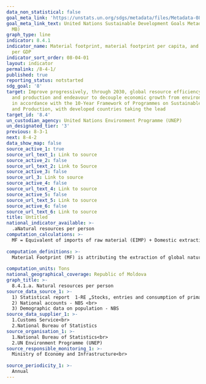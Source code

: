 ```yaml
---
data_non_statistical: false
goal_meta_link: 'https://unstats.un.org/sdgs/metadata/files/Metadata-08-04-01.pdf '
goal_meta_link_text: United Nations Sustainable Development Goals Metadata (PDF 4.0
  MB)
graph_type: line
indicator: 8.4.1
indicator_name: Material footprint, material footprint per capita, and material footprint
  per GDP
indicator_sort_order: 08-04-01
layout: indicator
permalink: /8-4-1/
published: true
reporting_status: notstarted
sdg_goal: '8'
target: Improve progressively, through 2030, global resource efficiency in consumption
  and production and endeavour to decouple economic growth from environmental degradation,
  in accordance with the 10-Year Framework of Programmes on Sustainable Consumption
  and Production, with developed countries taking the lead
target_id: '8.4'
un_custodian_agency: United Nations Environment Programme (UNEP)
un_designated_tier: '3'
previous: 8-3-1
next: 8-4-2
data_show_map: false
source_active_1: true
source_url_text_1: Link to source
source_active_2: false
source_url_text_2: Link to Source
source_active_3: false
source_url_3: Link to source
source_active_4: false
source_url_text_4: Link to source
source_active_5: false
source_url_text_5: Link to source
source_active_6: false
source_url_text_6: Link to source
title: Untitled
national_indicator_available: >-
  .aNatural resources per person
computation_calculations: >-
  MF = Equivalent of imports of raw material (EIMP) + Domestic extraction/exploitation (IE) - Equivalent of exports of raw material (EEMP), expressed in tones as related to total population <br> 
  
computation_definitions: >-
  Material Footprint (MF) is attributing the extraction of global natural resources to the internal demand of the country. Total MF is the amount of global natural resources for biomass, fossil fuels, metal ores and non-metal ores. <br> 
  
computation_units: Tons
national_geographical_coverage: Republic of Moldova
graph_title: >-
  8.4.1.a. Natural resources per person 
source_data_source_1: >-
  1) Statistical report  1-RE „Stocks, entries and consumption of primary energy resources” - NBS<br> 
  2) National accounts - NBS <br> 
  3) Demographic data on population - NBS 
source_data_supplier_1: >-
  1.Customs Service<br> 
  2.National Bureau of Statistics
source_organisation_1: >-
  1.National Bureau of Statistics<br> 
  2.UN Environment Programme (UNEP)
source_responsible_monitoring_1: >-
  Ministry of Economy and Infrastructure<br> 
  
source_periodicity_1: >-
  Annual
---
```

